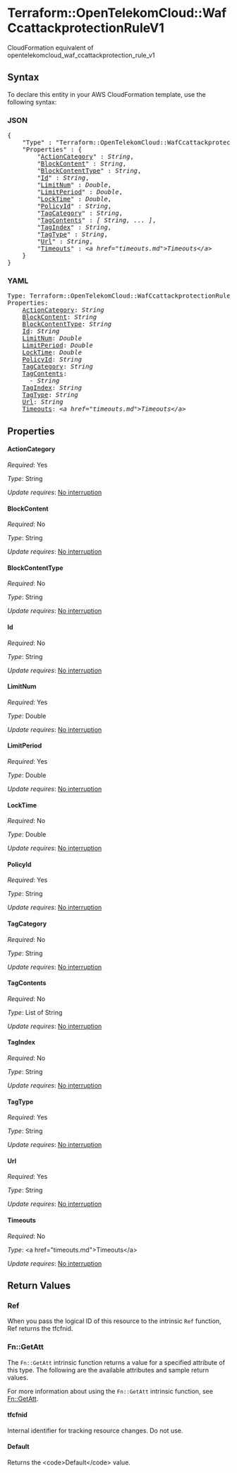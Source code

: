 # Terraform::OpenTelekomCloud::WafCcattackprotectionRuleV1

CloudFormation equivalent of opentelekomcloud_waf_ccattackprotection_rule_v1

## Syntax

To declare this entity in your AWS CloudFormation template, use the following syntax:

### JSON

<pre>
{
    "Type" : "Terraform::OpenTelekomCloud::WafCcattackprotectionRuleV1",
    "Properties" : {
        "<a href="#actioncategory" title="ActionCategory">ActionCategory</a>" : <i>String</i>,
        "<a href="#blockcontent" title="BlockContent">BlockContent</a>" : <i>String</i>,
        "<a href="#blockcontenttype" title="BlockContentType">BlockContentType</a>" : <i>String</i>,
        "<a href="#id" title="Id">Id</a>" : <i>String</i>,
        "<a href="#limitnum" title="LimitNum">LimitNum</a>" : <i>Double</i>,
        "<a href="#limitperiod" title="LimitPeriod">LimitPeriod</a>" : <i>Double</i>,
        "<a href="#locktime" title="LockTime">LockTime</a>" : <i>Double</i>,
        "<a href="#policyid" title="PolicyId">PolicyId</a>" : <i>String</i>,
        "<a href="#tagcategory" title="TagCategory">TagCategory</a>" : <i>String</i>,
        "<a href="#tagcontents" title="TagContents">TagContents</a>" : <i>[ String, ... ]</i>,
        "<a href="#tagindex" title="TagIndex">TagIndex</a>" : <i>String</i>,
        "<a href="#tagtype" title="TagType">TagType</a>" : <i>String</i>,
        "<a href="#url" title="Url">Url</a>" : <i>String</i>,
        "<a href="#timeouts" title="Timeouts">Timeouts</a>" : <i>&lt;a href=&#34;timeouts.md&#34;&gt;Timeouts&lt;/a&gt;</i>
    }
}
</pre>

### YAML

<pre>
Type: Terraform::OpenTelekomCloud::WafCcattackprotectionRuleV1
Properties:
    <a href="#actioncategory" title="ActionCategory">ActionCategory</a>: <i>String</i>
    <a href="#blockcontent" title="BlockContent">BlockContent</a>: <i>String</i>
    <a href="#blockcontenttype" title="BlockContentType">BlockContentType</a>: <i>String</i>
    <a href="#id" title="Id">Id</a>: <i>String</i>
    <a href="#limitnum" title="LimitNum">LimitNum</a>: <i>Double</i>
    <a href="#limitperiod" title="LimitPeriod">LimitPeriod</a>: <i>Double</i>
    <a href="#locktime" title="LockTime">LockTime</a>: <i>Double</i>
    <a href="#policyid" title="PolicyId">PolicyId</a>: <i>String</i>
    <a href="#tagcategory" title="TagCategory">TagCategory</a>: <i>String</i>
    <a href="#tagcontents" title="TagContents">TagContents</a>: <i>
      - String</i>
    <a href="#tagindex" title="TagIndex">TagIndex</a>: <i>String</i>
    <a href="#tagtype" title="TagType">TagType</a>: <i>String</i>
    <a href="#url" title="Url">Url</a>: <i>String</i>
    <a href="#timeouts" title="Timeouts">Timeouts</a>: <i>&lt;a href=&#34;timeouts.md&#34;&gt;Timeouts&lt;/a&gt;</i>
</pre>

## Properties

#### ActionCategory

_Required_: Yes

_Type_: String

_Update requires_: [No interruption](https://docs.aws.amazon.com/AWSCloudFormation/latest/UserGuide/using-cfn-updating-stacks-update-behaviors.html#update-no-interrupt)

#### BlockContent

_Required_: No

_Type_: String

_Update requires_: [No interruption](https://docs.aws.amazon.com/AWSCloudFormation/latest/UserGuide/using-cfn-updating-stacks-update-behaviors.html#update-no-interrupt)

#### BlockContentType

_Required_: No

_Type_: String

_Update requires_: [No interruption](https://docs.aws.amazon.com/AWSCloudFormation/latest/UserGuide/using-cfn-updating-stacks-update-behaviors.html#update-no-interrupt)

#### Id

_Required_: No

_Type_: String

_Update requires_: [No interruption](https://docs.aws.amazon.com/AWSCloudFormation/latest/UserGuide/using-cfn-updating-stacks-update-behaviors.html#update-no-interrupt)

#### LimitNum

_Required_: Yes

_Type_: Double

_Update requires_: [No interruption](https://docs.aws.amazon.com/AWSCloudFormation/latest/UserGuide/using-cfn-updating-stacks-update-behaviors.html#update-no-interrupt)

#### LimitPeriod

_Required_: Yes

_Type_: Double

_Update requires_: [No interruption](https://docs.aws.amazon.com/AWSCloudFormation/latest/UserGuide/using-cfn-updating-stacks-update-behaviors.html#update-no-interrupt)

#### LockTime

_Required_: No

_Type_: Double

_Update requires_: [No interruption](https://docs.aws.amazon.com/AWSCloudFormation/latest/UserGuide/using-cfn-updating-stacks-update-behaviors.html#update-no-interrupt)

#### PolicyId

_Required_: Yes

_Type_: String

_Update requires_: [No interruption](https://docs.aws.amazon.com/AWSCloudFormation/latest/UserGuide/using-cfn-updating-stacks-update-behaviors.html#update-no-interrupt)

#### TagCategory

_Required_: No

_Type_: String

_Update requires_: [No interruption](https://docs.aws.amazon.com/AWSCloudFormation/latest/UserGuide/using-cfn-updating-stacks-update-behaviors.html#update-no-interrupt)

#### TagContents

_Required_: No

_Type_: List of String

_Update requires_: [No interruption](https://docs.aws.amazon.com/AWSCloudFormation/latest/UserGuide/using-cfn-updating-stacks-update-behaviors.html#update-no-interrupt)

#### TagIndex

_Required_: No

_Type_: String

_Update requires_: [No interruption](https://docs.aws.amazon.com/AWSCloudFormation/latest/UserGuide/using-cfn-updating-stacks-update-behaviors.html#update-no-interrupt)

#### TagType

_Required_: Yes

_Type_: String

_Update requires_: [No interruption](https://docs.aws.amazon.com/AWSCloudFormation/latest/UserGuide/using-cfn-updating-stacks-update-behaviors.html#update-no-interrupt)

#### Url

_Required_: Yes

_Type_: String

_Update requires_: [No interruption](https://docs.aws.amazon.com/AWSCloudFormation/latest/UserGuide/using-cfn-updating-stacks-update-behaviors.html#update-no-interrupt)

#### Timeouts

_Required_: No

_Type_: &lt;a href=&#34;timeouts.md&#34;&gt;Timeouts&lt;/a&gt;

_Update requires_: [No interruption](https://docs.aws.amazon.com/AWSCloudFormation/latest/UserGuide/using-cfn-updating-stacks-update-behaviors.html#update-no-interrupt)

## Return Values

### Ref

When you pass the logical ID of this resource to the intrinsic `Ref` function, Ref returns the tfcfnid.

### Fn::GetAtt

The `Fn::GetAtt` intrinsic function returns a value for a specified attribute of this type. The following are the available attributes and sample return values.

For more information about using the `Fn::GetAtt` intrinsic function, see [Fn::GetAtt](https://docs.aws.amazon.com/AWSCloudFormation/latest/UserGuide/intrinsic-function-reference-getatt.html).

#### tfcfnid

Internal identifier for tracking resource changes. Do not use.

#### Default

Returns the &lt;code&gt;Default&lt;/code&gt; value.

